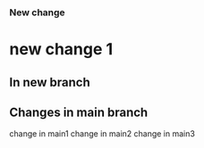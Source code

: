 ### New change

# new change 1

## In new branch

## Changes in main branch

change in main1
change in main2
change in main3